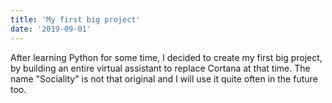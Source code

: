 ```yaml
---
title: 'My first big project'
date: '2019-09-01'
---
```


After learning Python for some time, I decided to create my first big project, by building an
entire virtual assistant to replace Cortana at that time. The name "Sociality" is not that original
and I will use it quite often in the future too.